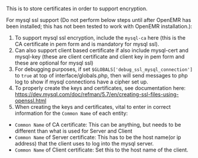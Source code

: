 This is to store certificates in order to support encryption.

For mysql ssl support (Do not perform below steps until after OpenEMR has been installed; this has not been tested to work with OpenEMR installation.):
1. To support mysql ssl encryption, include the `mysql-ca` here (this is the CA certificate in pem form and is mandatory for mysql ssl).
2. Can also support client based certificate if also include mysql-cert and mysql-key (these are client certificate and client key in pem form and these are optional for mysql ssl)
3. For debugging purposes, if set `$GLOBALS['debug_ssl_mysql_connection']` to `true` at top of interface/globals.php, then will send messages to php log to show if mysql connections have a cipher set up.
4. To properly create the keys and certificates, see documentation here: https://dev.mysql.com/doc/refman/5.7/en/creating-ssl-files-using-openssl.html
5. When creating the keys and certificates, vital to enter in correct information for the `Common Name` of each entity:
- `Common Name` of CA certificate: This can be anything, but needs to be different than what is used for Server and Client
- `Common Name` of Server certificate: This has to be the host name(or ip address) that the client uses to log into the mysql server.
- `Common Name` of Client certificate: Set this to the host name of the client.